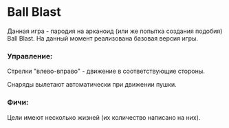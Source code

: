 # Ball Blast

Данная игра - пародия на арканоид (или же попытка создания подобия) Ball Blast.
На данный момент реализована базовая версия игры.

### Управление:
Стрелки "влево-вправо" - движение в соответствующие стороны.

Снаряды вылетают автоматически при движении пушки.

### Фичи:
Цели имеют несколько жизней (их количество написано на них).



